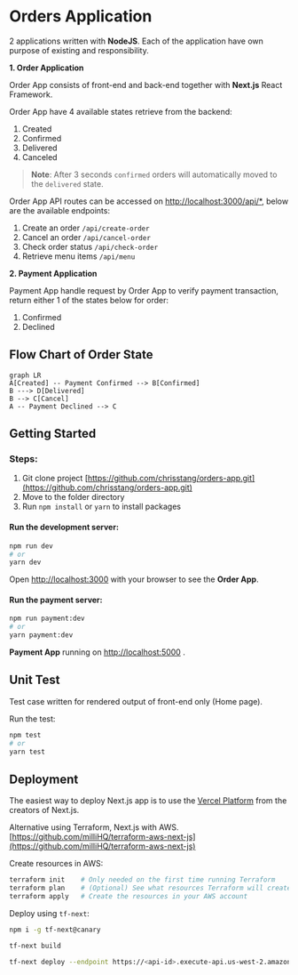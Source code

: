 # Orders Application

2 applications written with **NodeJS**. Each of the application have own purpose of existing and responsibility.

**1. Order Application**

Order App consists of front-end and back-end together with **Next.js** React Framework.

Order App have 4 available states retrieve from the backend:
1. Created
2. Confirmed
3. Delivered
4. Canceled
> **Note**: After 3 seconds `confirmed` orders will automatically moved to the `delivered` state.

Order App API routes can be accessed on [http://localhost:3000/api/*](http://localhost:3000/api/*), below are the available endpoints:
1. Create an order `/api/create-order`
2. Cancel an order `/api/cancel-order`
3. Check order status `/api/check-order`
4. Retrieve menu items `/api/menu`

**2. Payment Application**

Payment App handle request by Order App to verify payment transaction, return either 1 of the states below for order:
1. Confirmed
2. Declined 

## Flow Chart of Order State
```mermaid
graph LR
A[Created] -- Payment Confirmed --> B[Confirmed]
B ---> D[Delivered]
B --> C[Cancel]
A -- Payment Declined --> C
```

## Getting Started
### Steps:
1. Git clone project [https://github.com/chrisstang/orders-app.git](https://github.com/chrisstang/orders-app.git)
2. Move to the folder directory
3. Run `npm install` or `yarn` to install packages

#### Run the development server: 
```bash
npm run dev
# or
yarn dev
```

Open [http://localhost:3000](http://localhost:3000) with your browser to see the **Order App**.

#### Run the payment server:
```bash
npm run payment:dev
# or
yarn payment:dev
```
**Payment App** running on [http://localhost:5000](http://localhost:5000) .

## Unit Test
Test case written for rendered output of front-end only (Home page).

Run the test:
```bash
npm test
# or
yarn test
```

## Deployment
The easiest way to deploy Next.js app is to use the  [Vercel Platform](https://vercel.com/new?utm_medium=default-template&filter=next.js&utm_source=create-next-app&utm_campaign=create-next-app-readme)  from the creators of Next.js.

Alternative using Terraform, Next.js with AWS. [https://github.com/milliHQ/terraform-aws-next-js](https://github.com/milliHQ/terraform-aws-next-js)

Create resources in AWS:
```bash
terraform init    # Only needed on the first time running Terraform
terraform plan    # (Optional) See what resources Terraform will create
terraform apply   # Create the resources in your AWS account
```

Deploy using `tf-next`:
```bash
npm i -g tf-next@canary

tf-next build

tf-next deploy --endpoint https://<api-id>.execute-api.us-west-2.amazonaws.com
```